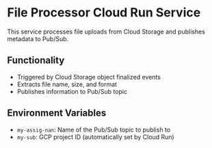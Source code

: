 # File Processor Cloud Run Service

This service processes file uploads from Cloud Storage and publishes metadata to Pub/Sub.

## Functionality
- Triggered by Cloud Storage object finalized events
- Extracts file name, size, and format
- Publishes information to Pub/Sub topic

## Environment Variables
- `my-assig-nan`: Name of the Pub/Sub topic to publish to
- `my-sub`: GCP project ID (automatically set by Cloud Run)
